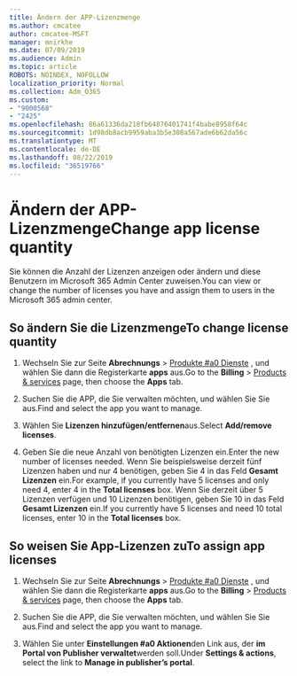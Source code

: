 ```yaml
---
title: Ändern der APP-Lizenzmenge
ms.author: cmcatee
author: cmcatee-MSFT
manager: mnirkhe
ms.date: 07/09/2019
ms.audience: Admin
ms.topic: article
ROBOTS: NOINDEX, NOFOLLOW
localization_priority: Normal
ms.collection: Adm_O365
ms.custom:
- "9000568"
- "2425"
ms.openlocfilehash: 86a61336da218fb64876401741f4babe8958f64c
ms.sourcegitcommit: 1d98db8acb9959aba3b5e308a567ade6b62da56c
ms.translationtype: MT
ms.contentlocale: de-DE
ms.lasthandoff: 08/22/2019
ms.locfileid: "36519766"
---
```

# <a name="change-app-license-quantity"></a><span data-ttu-id="31acb-102">Ändern der APP-Lizenzmenge</span><span class="sxs-lookup"><span data-stu-id="31acb-102">Change app license quantity</span></span>

<span data-ttu-id="31acb-103">Sie können die Anzahl der Lizenzen anzeigen oder ändern und diese Benutzern im Microsoft 365 Admin Center zuweisen.</span><span class="sxs-lookup"><span data-stu-id="31acb-103">You can view or change the number of licenses you have and assign them to users in the Microsoft 365 admin center.</span></span> 

## <a name="to-change-license-quantity"></a><span data-ttu-id="31acb-104">So ändern Sie die Lizenzmenge</span><span class="sxs-lookup"><span data-stu-id="31acb-104">To change license quantity</span></span>

1. <span data-ttu-id="31acb-105">Wechseln Sie zur Seite **Abrechnungs** > [Produkte #a0 Dienste](https://go.microsoft.com/fwlink/p/?linkid=842054) , und wählen Sie dann die Registerkarte **apps** aus.</span><span class="sxs-lookup"><span data-stu-id="31acb-105">Go to the **Billing** > [Products & services](https://go.microsoft.com/fwlink/p/?linkid=842054) page, then choose the **Apps** tab.</span></span>

2. <span data-ttu-id="31acb-106">Suchen Sie die APP, die Sie verwalten möchten, und wählen Sie Sie aus.</span><span class="sxs-lookup"><span data-stu-id="31acb-106">Find and select the app you want to manage.</span></span>  

3. <span data-ttu-id="31acb-107">Wählen Sie **Lizenzen hinzufügen/entfernen**aus.</span><span class="sxs-lookup"><span data-stu-id="31acb-107">Select **Add/remove licenses**.</span></span>

4. <span data-ttu-id="31acb-108">Geben Sie die neue Anzahl von benötigten Lizenzen ein.</span><span class="sxs-lookup"><span data-stu-id="31acb-108">Enter the new number of licenses needed.</span></span> <span data-ttu-id="31acb-109">Wenn Sie beispielsweise derzeit fünf Lizenzen haben und nur 4 benötigen, geben Sie 4 in das Feld **Gesamt Lizenzen** ein.</span><span class="sxs-lookup"><span data-stu-id="31acb-109">For example, if you currently have 5 licenses and only need 4, enter 4 in the **Total licenses** box.</span></span> <span data-ttu-id="31acb-110">Wenn Sie derzeit über 5 Lizenzen verfügen und 10 Lizenzen benötigen, geben Sie 10 in das Feld **Gesamt Lizenzen** ein.</span><span class="sxs-lookup"><span data-stu-id="31acb-110">If you currently have 5 licenses and need 10 total licenses, enter 10 in the **Total licenses** box.</span></span>

## <a name="to-assign-app-licenses"></a><span data-ttu-id="31acb-111">So weisen Sie App-Lizenzen zu</span><span class="sxs-lookup"><span data-stu-id="31acb-111">To assign app licenses</span></span>

1. <span data-ttu-id="31acb-112">Wechseln Sie zur Seite **Abrechnungs** > [Produkte #a0 Dienste](https://go.microsoft.com/fwlink/p/?linkid=842054) , und wählen Sie dann die Registerkarte **apps** aus.</span><span class="sxs-lookup"><span data-stu-id="31acb-112">Go to the **Billing** > [Products & services](https://go.microsoft.com/fwlink/p/?linkid=842054) page, then choose the **Apps** tab.</span></span>

2. <span data-ttu-id="31acb-113">Suchen Sie die APP, die Sie verwalten möchten, und wählen Sie Sie aus.</span><span class="sxs-lookup"><span data-stu-id="31acb-113">Find and select the app you want to manage.</span></span>  

3. <span data-ttu-id="31acb-114">Wählen Sie unter **Einstellungen #a0 Aktionen**den Link aus, der **im Portal von Publisher verwaltet**werden soll.</span><span class="sxs-lookup"><span data-stu-id="31acb-114">Under **Settings & actions**, select the link to **Manage in publisher’s portal**.</span></span>